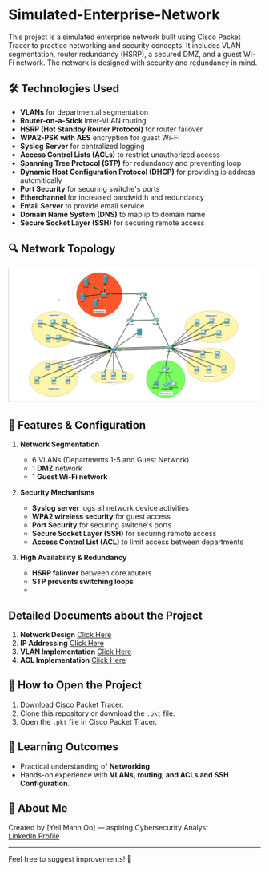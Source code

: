 # Simulated-Enterprise-Network
This project is a simulated enterprise network built using Cisco Packet Tracer to practice networking and security concepts. It includes VLAN segmentation, router redundancy (HSRP), a secured DMZ, and a guest Wi-Fi network. The network is designed with security and redundancy in mind.

## 🛠 Technologies Used
- **VLANs** for departmental segmentation
- **Router-on-a-Stick** inter-VLAN routing
- **HSRP (Hot Standby Router Protocol)** for router failover
- **WPA2-PSK with AES** encryption for guest Wi-Fi
- **Syslog Server** for centralized logging
- **Access Control Lists (ACLs)** to restrict unauthorized access
- **Spanning Tree Protocol (STP)** for redundancy and preventing loop
- **Dynamic Host Configuration Protocol (DHCP)** for providing ip address automitically
- **Port Security**  for securing switche's ports
- **Etherchannel**  for increased bandwidth and redundancy
- **Email Server** to provide email service
- **Domain Name System (DNS)** to map ip to domain name
- **Secure Socket Layer (SSH)** for securing remote access

## 🔍 Network Topology
![Network Topology](./topology/Network_topology.png)  

## 🚀 Features & Configuration
1. **Network Segmentation**
   - 6 VLANs (Departments 1-5 and Guest Network)  
   - 1 **DMZ** network  
   - 1 **Guest Wi-Fi network**  
   
2. **Security Mechanisms**
   - **Syslog server** logs all network device activities  
   - **WPA2 wireless security** for guest access
   - **Port Security**  for securing switche's ports
   - **Secure Socket Layer (SSH)** for securing remote access
   - **Access Control List (ACL)** to limit access between departments

3. **High Availability & Redundancy**
   - **HSRP failover** between core routers  
   - **STP prevents switching loops**
   - 
## Detailed Documents about the Project

1. **Network Design** [Click Here](./docs/design.md)
2. **IP Addressing** [Click Here](./docs/IP_Addressing.md)
3. **VLAN Implementation** [Click Here](./docs/vlan_implementation.md)
4. **ACL Implementation** [Click Here](./docs/ACL_Implementation.md)

## 🔧 How to Open the Project
1. Download [Cisco Packet Tracer](https://www.netacad.com/courses/packet-tracer).
2. Clone this repository or download the `.pkt` file.
3. Open the `.pkt` file in Cisco Packet Tracer.

## 📖 Learning Outcomes
- Practical understanding of **Networking**.
- Hands-on experience with **VLANs, routing, and ACLs and SSH Configuration**.

## 👤 About Me

Created by [Yell Mahn Oo] — aspiring Cybersecurity Analyst  
[LinkedIn Profile](https://www.linkedin.com/in/yell-mahn-44032a346/)

---

Feel free to suggest improvements! 🚀
